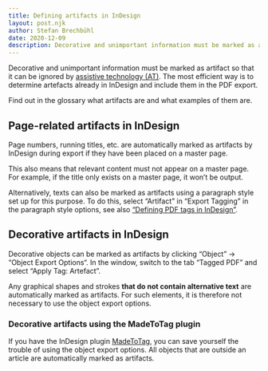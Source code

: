 ```yaml
---
title: Defining artifacts in InDesign
layout: post.njk
author: Stefan Brechbühl
date: 2020-12-09
description: Decorative and unimportant information must be marked as artifact so that it can be ignored by assistive technology (AT). The most efficient way is to determine artefacts already in InDesign and include them in the PDF export.
---
```


Decorative and unimportant information must be marked as artifact so that it can be ignored by [assistive technology (AT)](/glossary/#assistive-technology). The most efficient way is to determine artefacts already in InDesign and include them in the PDF export.

<p class="note">
  Find out in the glossary what <Link to="/glossary/#artifact/">artifacts</Link> are and what
  examples of them are.
</p>

## Page-related artifacts in InDesign

Page numbers, running titles, etc. are automatically marked as artifacts by InDesign during export if they have been placed on a master page.

This also means that relevant content must not appear on a master page. For example, if the title only exists on a master page, it won’t be output.

Alternatively, texts can also be marked as artifacts using a paragraph style set up for this purpose. To do this, select “Artifact” in “Export Tagging” in the paragraph style options, see also [“Defining PDF tags in InDesign”](/basics/indesign/defining-pdf-tags-in-indesign/).

## Decorative artifacts in InDesign

Decorative objects can be marked as artifacts by clicking “Object” → “Object Export Options“. In the window, switch to the tab “Tagged PDF” and select “Apply Tag: Artefact”.

<p class="note">
  Any graphical shapes and strokes <strong>that do not contain alternative text</strong> are
  automatically marked as artifacts. For such elements, it is therefore not necessary to use the
  object export options.
</p>

### Decorative artifacts using the MadeToTag plugin

If you have the InDesign plugin [MadeToTag](https://www.axaio.com/doku.php/en:products:madetotag), you can save yourself the trouble of using the object export options. All objects that are outside an article are automatically marked as artifacts.
